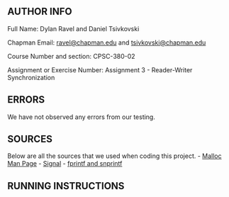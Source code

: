 ## AUTHOR INFO
Full Name: Dylan Ravel and Daniel Tsivkovski

Chapman Email: ravel@chapman.edu and tsivkovski@chapman.edu

Course Number and section: CPSC-380-02

Assignment or Exercise Number: Assignment 3 - Reader-Writer Synchronization

## ERRORS
We have not observed any errors from our testing.

## SOURCES
Below are all the sources that we used when coding this project.
    - [Malloc Man Page](https://man7.org/linux/man-pages/man3/malloc.3.html)
    - [Signal](https://man7.org/linux/man-pages/man3/signal.3p.html)
    - [fprintf and snprintf](https://man7.org/linux/man-pages/man3/fprintf.3p.html)

## RUNNING INSTRUCTIONS

